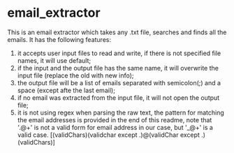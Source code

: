 # email_extractor
This is an email extractor which takes any .txt file, searches and finds all the emails.
It has the following features:
  1. it accepts user input files to read and write, if there is not specified file names, it will use default;
  2. if the input and the output file has the same name, it will overwrite the input file (replace the old with new info);
  3. the output file will be a list of emails separated with semicolon(;) and a space (except afte the last email);
  4. if no email was extracted from the input file, it will not open the output file;
  5. it is not using regex when parsing the raw text, the pattern for matching the email addresses is provided in the end of this readme, note that '.@+' is not a valid form for email address in our case, but '_@+' is a valid case. 
                [(validChars)(validchar except .)@(validChar except .)(validChars)]
